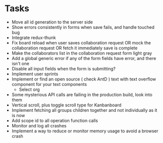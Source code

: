 # Tasks

- Move all id generation to the server side
- Show errors consistently in forms when save fails, and handle touched bug
- Integrate redux-thunk
- Fix board reload when user saves collaboration request OR mock the collaboration request OR fetch it immediately save is complete
- Make the collaborators list in the collaboration request form light gray
- Add a global generic error if any of the form fields have error, and there isn't one
- Disable all input fields when the form is submitting?
- Implement user sprints
- Implement or find an open source ( check AntD ) text with text overflow component for your text components
  - Select org
- Some mysterious API calls are failing in the production build, look into them
- Vertical scroll, plus toggle scroll type for Kanbanboard
- Implement fetching all groups children together and not individually as it is now
- Add scope id to all operation function calls
- Monitor and log all crashes
- Implement a way to reduce or monitor memory usage to avoid a browser crash
